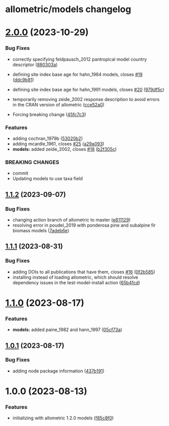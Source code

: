 # allometric/models changelog

# [2.0.0](https://github.com/allometric/models/compare/v1.1.2...v2.0.0) (2023-10-29)


### Bug Fixes

* correctly specifying feldpausch_2012 pantropical model country descriptor ([880303a](https://github.com/allometric/models/commit/880303a0c5ac27216b90874f824ae8ad7b19d252))
* defining site index base age for hahn_1984 models, closes [#19](https://github.com/allometric/models/issues/19) ([ddc9b81](https://github.com/allometric/models/commit/ddc9b81ccb39cd5c247fe7eb7866674e33de299e))
* defining site index base age for hahn_1991 models, closes [#20](https://github.com/allometric/models/issues/20) ([979df5c](https://github.com/allometric/models/commit/979df5c854599e8980e1aeae905ce83abf1812c7))
* temporarily removing zeide_2002 response description to avoid errors in the CRAN version of allometric ([cce52a0](https://github.com/allometric/models/commit/cce52a0317ae74fd524358691df89fa431945a02))


* Forcing breaking change ([45fc7c3](https://github.com/allometric/models/commit/45fc7c3e65f0d548b52c23796cc4638f21a5b1b7))


### Features

* adding cochran_1979b ([53020b2](https://github.com/allometric/models/commit/53020b2ed644787e4d1aeb512d104419123c89ca))
* adding mcardle_1961, closes [#25](https://github.com/allometric/models/issues/25) ([a29a093](https://github.com/allometric/models/commit/a29a0932064c032aee6d299d873ccc7b8cd0da0a))
* **models:** added zeide_2002, closes [#18](https://github.com/allometric/models/issues/18) ([b2f305c](https://github.com/allometric/models/commit/b2f305cd1d6f42a395c7e1c0c0abc2085b9ade6c))


### BREAKING CHANGES

* commit
* Updating models to use taxa field

## [1.1.2](https://github.com/allometric/models/compare/v1.1.1...v1.1.2) (2023-09-07)


### Bug Fixes

* changing action branch of allometric to master ([e811129](https://github.com/allometric/models/commit/e8111290910d3860e5fba77ae7229c66ecab30a0))
* resolving error in poudel_2019 with ponderosa pine and subalpine fir biomass models ([7adeb6e](https://github.com/allometric/models/commit/7adeb6e77b7840432f434938ed74812933b93039))

## [1.1.1](https://github.com/allometric/models/compare/v1.1.0...v1.1.1) (2023-08-31)


### Bug Fixes

* adding DOIs to all publications that have them, closes [#16](https://github.com/allometric/models/issues/16) ([0f2b585](https://github.com/allometric/models/commit/0f2b585e0d0afb996dd61f9af0727a0f97f495bc))
* installing instead of loading allometric, which should resolve dependency issues in the test-model-install action ([65b4fcd](https://github.com/allometric/models/commit/65b4fcd42217b9c953c7e5965eda4cc8c4c96334))

# [1.1.0](https://github.com/allometric/models/compare/v1.0.1...v1.1.0) (2023-08-17)


### Features

* **models:** added paine_1982 and hann_1997 ([05cf73a](https://github.com/allometric/models/commit/05cf73a2ade1e7c6a10fee4357e005627cad3a00))

## [1.0.1](https://github.com/allometric/models/compare/v1.0.0...v1.0.1) (2023-08-17)


### Bug Fixes

* adding node package information ([437b191](https://github.com/allometric/models/commit/437b1918687e59fd1362a5b88967d4549ae50b5a))

# 1.0.0 (2023-08-13)


### Features

* initializing with allometric 1.2.0 models ([f85c8f0](https://github.com/allometric/models/commit/f85c8f017308bb5ee991fe0ba21df4b7a124cfad))
